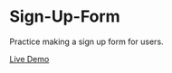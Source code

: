 # Sign-Up-Form
Practice making a sign up form for users.  

[Live Demo](https://tylermommsen.github.io/Sign-Up-Form/)
